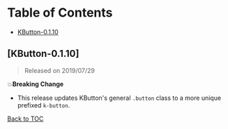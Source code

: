 # Table of Contents

- [KButton-0.1.10](#KButton-0.1.10)

## [KButton-0.1.10]
> Released on 2019/07/29

💥️**Breaking Change**  
 - This release updates KButton's general `.button` class to a more unique prefixed `k-button`. 


[Back to TOC](#table-of-contents)
